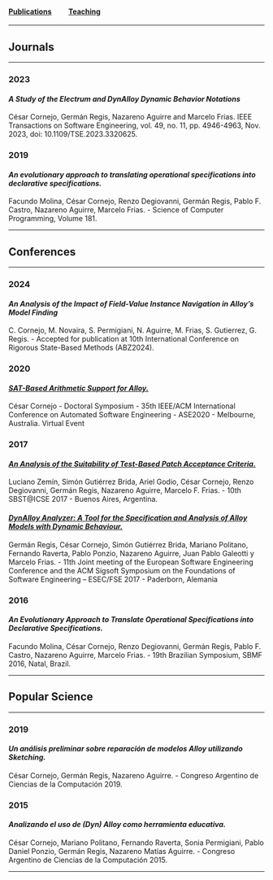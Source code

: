#### [Publications](/publications)&nbsp;   &nbsp;   &nbsp;   &nbsp;   &nbsp; [Teaching](/teaching)&nbsp;   &nbsp;   &nbsp;   &nbsp;   &nbsp;   

---

## Journals

---

### 2023

#### *A Study of the Electrum and DynAlloy Dynamic Behavior Notations* ####
César Cornejo, Germán Regis, Nazareno Aguirre and Marcelo Frias. IEEE Transactions on Software Engineering, vol. 49, no. 11, pp. 4946-4963, Nov. 2023, doi: 10.1109/TSE.2023.3320625.

### 2019

#### *An evolutionary approach to translating operational specifications into declarative specifications.*

Facundo Molina, César Cornejo, Renzo Degiovanni, Germán Regis, Pablo F. Castro, Nazareno Aguirre, Marcelo Frias. - Science of Computer Programming, Volume 181.

---

## Conferences

---

### 2024

#### *An Analysis of the Impact of Field-Value Instance Navigation in Alloy’s Model Finding* 

C. Cornejo, M. Novaira, S. Permigiani, N. Aguirre, M. Frias, S. Gutierrez, G. Regis. - Accepted for publication at 10th International Conference on Rigorous State-Based Methods (ABZ2024).

### 2020

#### [*SAT-Based Arithmetic Support for Alloy.*](/ASE20DocSym.pdf)

César Cornejo - Doctoral Symposium - 35th IEEE/ACM International Conference on Automated Software Engineering - ASE2020 - Melbourne, Australia. Virtual Event

### 2017

#### [*An Analysis of the Suitability of Test-Based Patch Acceptance Criteria.*](/formal-specs-for-program-repair-1.pdf)

Luciano Zemín, Simón Gutiérrez Brida, Ariel Godio, César Cornejo, Renzo Degiovanni, Germán Regis, Nazareno Aguirre, Marcelo F. Frias. - 10th SBST@ICSE 2017 - Buenos Aires, Argentina.

#### [*DynAlloy Analyzer: A Tool for the Specification and Analysis of Alloy Models with Dynamic Behaviour.*](/fse17demo-demoid350-p-a34566f-32565-final.pdf)

Germán Regis, César Cornejo, Simón Gutiérrez Brida, Mariano Politano, Fernando Raverta, Pablo Ponzio, Nazareno Aguirre, Juan Pablo Galeotti y Marcelo Frias. - 11th Joint meeting of the European Software Engineering Conference and the ACM Sigsoft Symposium on the Foundations of Software Engineering – ESEC/FSE 2017 - Paderborn, Alemania

### 2016

#### *An Evolutionary Approach to Translate Operational Specifications into Declarative Specifications.*

Facundo Molina, César Cornejo, Renzo Degiovanni, Germán Regis, Pablo F. Castro, Nazareno Aguirre, Marcelo Frias. - 19th Brazilian Symposium, SBMF 2016, Natal, Brazil.

---

## Popular Science

---

### 2019

#### *Un análisis preliminar sobre reparación de modelos Alloy utilizando Sketching.*

César Cornejo, Germán Regis, Nazareno Aguirre. - Congreso Argentino de Ciencias de la Computación 2019.

### 2015

#### *Analizando el uso de (Dyn) Alloy como herramienta educativa.*

César Cornejo, Mariano Politano, Fernando Raverta, Sonia Permigiani, Pablo Daniel Ponzio, Germán Regis, Nazareno Matías Aguirre. - Congreso Argentino de Ciencias de la Computación 2015.

---
